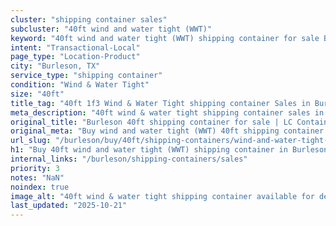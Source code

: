 ```yaml
---
cluster: "shipping container sales"
subcluster: "40ft wind and water tight (WWT)"
keyword: "40ft wind and water tight (WWT) shipping container for sale Burleson, TX"
intent: "Transactional-Local"
page_type: "Location-Product"
city: "Burleson, TX"
service_type: "shipping container"
condition: "Wind & Water Tight"
size: "40ft"
title_tag: "40ft 1f3 Wind & Water Tight shipping container Sales in Burleson | LC Container"
meta_description: "40ft wind & water tight shipping container sales in Burleson. Fast delivery, competitive pricing. Serving shipping containers area. Quote ID: 8G3. Call (214) 524-4168 for your free quote today."
original_title: "Burleson 40ft shipping container for sale | LC Container"
original_meta: "Buy wind and water tight (WWT) 40ft shipping container sale with local delivery in Burleson, TX. LC Container — local Since 2003. Request a fast quote today."
url_slug: "/burleson/buy/40ft/shipping-containers/wind-and-water-tight-wwt"
h1: "Buy 40ft wind and water tight (WWT) shipping container in Burleson"
internal_links: "/burleson/shipping-containers/sales"
priority: 3
notes: "NaN"
noindex: true
image_alt: "40ft wind & water tight shipping container available for delivery in Burleson"
last_updated: "2025-10-21"
---
```


<!-- TODO: Add unique city/inventory copy, images, and internal links here. -->
